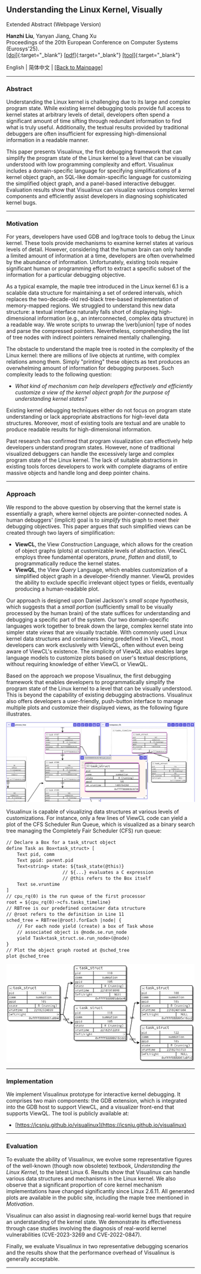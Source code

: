 ## Understanding the Linux Kernel, Visually

Extended Abstract (Webpage Version)

**Hanzhi Liu**, Yanyan Jiang, Chang Xu <br/>
Proceedings of the 20th European Conference on Computer Systems (Eurosys'25). <br/>
[[doi]](https://doi.org/10.1145/3689031.3696095){:target="_blank"}
[[pdf]](/assets/papers/visualinux-eurosys25.pdf){:target="_blank"}
[[tool]](https://icsnju.github.io/visualinux/){:target="_blank"}

English | 简体中文 | [[Back to Mainpage]](/)

---

### Abstract

Understanding the Linux kernel is challenging due to its large and complex program state. While existing kernel debugging tools provide full access to kernel states at arbitrary levels of detail, developers often spend a significant amount of time sifting through redundant information to find what is truly useful. Additionally, the textual results provided by traditional debuggers are often insufficient for expressing high-dimensional information in a readable manner.

This paper presents Visualinux, the first debugging framework that can simplify the program state of the Linux kernel to a level that can be visually understood with low programming complexity and effort. Visualinux includes a domain-specific language for specifying simplifications of a kernel object graph, an SQL-like domain-specific language for customizing the simplified object graph, and a panel-based interactive debugger. Evaluation results show that Visualinux can visualize various complex kernel components and efficiently assist developers in diagnosing sophisticated kernel bugs.

---

### Motivation

For years, developers have used GDB and log/trace tools to debug the Linux kernel. These tools provide mechanisms to examine kernel states at various levels of detail.
However, considering that the human brain can only handle a limited amount of information at a time, developers are often overwhelmed by the abundance of information. Unfortunately, existing tools require significant human or programming effort to extract a specific subset of the information for a particular debugging objective.

As a typical example, the maple tree introduced in the Linux kernel 6.1 is a scalable data structure for maintaining a set of ordered intervals, which replaces the two-decade-old red-black tree-based implementation of memory-mapped regions.
We struggled to understand this new data structure: a textual interface naturally falls short of displaying high-dimensional information (e.g., an interconnected, complex data structure) in a readable way.
We wrote scripts to unwrap the \verb|union| type of nodes and parse the compressed pointers.
Nevertheless, comprehending the list of tree nodes with indirect pointers remained mentally challenging.

The obstacle to understand the maple tree is rooted in the complexity of the Linux kernel: there are millions of live objects at runtime, with complex relations among them.
Simply "printing" these objects as text produces an overwhelming amount of information for debugging purposes. Such complexity leads to the following question:

- *What kind of mechanism can help developers effectively and efficiently customize a view of the kernel object graph for the purpose of understanding kernel states?*

Existing kernel debugging techniques either do not focus on program state understanding or lack appropriate abstractions for high-level data structures.
Moreover, most of existing tools are textual and are unable to produce readable results for high-dimensional information.

Past research has confirmed that program visualization can effectively help developers understand program states.
However, none of traditional visualized debuggers can handle the excessively large and complex program state of the Linux kernel.
The lack of suitable abstractions in existing tools forces developers to work with complete diagrams of entire massive objects and handle long and deep pointer chains.

---

### Approach

We respond to the above question by observing that the kernel state is essentially a graph, where kernel objects are pointer-connected nodes.
A human debuggers' (implicit) goal is to *simplify* this graph to meet their debugging objectives.
This paper argues that such simplified views can be created through two layers of simplification:

- **ViewCL**, the View *Construction* Language, which allows for the creation of object graphs (plots) at customizable levels of abstraction. ViewCL employs three fundamental operators, *prune*, *flatten* and *distill*, to programmatically reduce the kernel states.
- **ViewQL**, the View *Query* Language, which enables customization of a simplified object graph in a developer-friendly manner. ViewQL provides the ability to exclude specific irrelevant object types or fields, eventually producing a human-readable plot.

Our approach is designed upon Daniel Jackson's *small scope hypothesis*, which suggests that a *small portion* (sufficiently small to be visually processed by the human brain) of the state suffices for understanding and debugging a specific part of the system.
Our two domain-specific languages work together to break down the large, complex kernel state into simpler state *views* that are visually tractable.
With commonly used Linux kernel data structures and containers being predefined in ViewCL, most developers can work exclusively with ViewQL, often without even being aware of ViewCL's existence.
The simplicity of ViewQL also enables large language models to customize plots based on user's textual descriptions, without requiring knowledge of either ViewCL or ViewQL.

Based on the approach we propose Visualinux, the first debugging framework that enables developers to programmatically simplify the program state of the Linux kernel to a level that can be visually understood.
This is beyond the capability of existing debugging abstractions.
Visualinux also offers developers a user-friendly, push-button interface to manage multiple plots and customize their displayed views, as the following figure illustrates.

![screenshot](/assets/images/visualinux/screenshot.png)

Visualinux is capable of visualizing data structures at various levels of customizations.
For instance, only a few lines of ViewCL code can yield a plot of the CFS Scheduler Run Queue, which is visualized as a binary search tree managing the Completely Fair Scheduler (CFS) run queue:

```
// Declare a Box for a task_struct object
define Task as Box<task_struct> [
    Text pid, comm
    Text ppid: parent.pid
    Text<string> state: ${task_state(@this)}
                     // ${...} evaluates a C expression
                     // @this refers to the Box itself
    Text se.vruntime
]
// cpu_rq(0) is the run queue of the first processor
root = ${cpu_rq(0)->cfs.tasks_timeline}
// RBTree is our predefined container data structure
// @root refers to the definition in Line 11
sched_tree = RBTree(@root).forEach |node| {
    // For each node yield (create) a box of Task whose
    // associated object is @node.se.run_node
    yield Task<task_struct.se.run_node>(@node)
}
// Plot the object graph rooted at @sched_tree
plot @sched_tree
```

![intro-rbtree](/assets/images/visualinux/intro-rbtree.png)

---

### Implementation

We implement Visualinux prototype for interactive kernel debugging.
It comprises two main components: the GDB extension, which is integrated into the GDB host to support ViewCL, and a visualizer front-end that supports ViewQL.
The tool is publicly available at:

-  [https://icsnju.github.io/visualinux](https://icsnju.github.io/visualinux)

---

### Evaluation

To evaluate the ability of Visualinux, we evolve some representative figures of the well-known (though now obsolete) textbook, *Understanding the Linux Kernel*, to the latest Linux 6.
Results show that Visualinux can handle various data structures and mechanisms in the Linux kernel.
We also observe that a significant proportion of core kernel mechanism implementations have changed significantly since Linux 2.6.11.
All generated plots are available in the public site, including the maple tree mentioned in *Motivation*.

Visualinux can also assist in diagnosing real-world kernel bugs that require an understanding of the kernel state.
We demonstrate its effectiveness through case studies involving the diagnosis of real-world kernel vulnerabilities (CVE-2023-3269 and CVE-2022-0847).

Finally, we evaluate Visualinux in two representative debugging scenarios and the results show that the performance overhead of Visualinux is generally acceptable.

---

